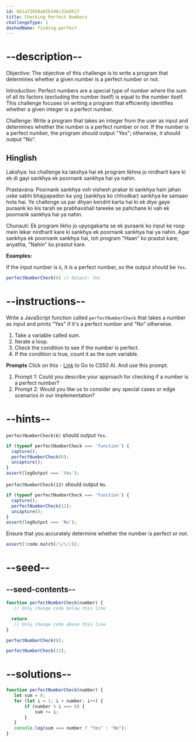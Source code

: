 ```yaml
---
id: 661a72950a02b346c33e851f
title: Checking Perfect Numbers
challengeType: 1
dashedName: finding-perfect
---
```


# --description--

Objective: The objective of this challenge is to write a program that determines whether a given number is a perfect number or not.

Introduction: Perfect numbers are a special type of number where the sum of all its factors (excluding the number itself) is equal to the number itself. This challenge focuses on writing a program that efficiently identifies whether a given integer is a perfect number.

Challenge: Write a program that takes an integer from the user as input and determines whether the number is a perfect number or not. If the number is a perfect number, the program should output "Yes"; otherwise, it should output "No".

<h2>Hinglish</h2>

Lakshya: Iss challenge ka lakshya hai ek program likhna jo nirdharit kare ki ek di gayi sankhya ek poornank sankhya hai ya nahin.

Prastavana: Poornank sankhya voh vishesh prakar ki sankhya hain jahan uske sabhi bhajyapadon ka yog (sankhya ko chhodkar) sankhya ke samaan hota hai. Ye challenge us par dhyan kendrit karta hai ki ek diye gaye puraank ko kis tarah se prabhavshali tareeke se pahchane ki vah ek poornank sankhya hai ya nahin.

Chunauti: Ek program likho jo upyogakarta se ek puraank ko input ke roop mein lekar nirdharit kare ki sankhya ek poornank sankhya hai ya nahin. Agar sankhya ek poornank sankhya hai, toh program "Haan" ko prastut kare; anyatha, "Nahin" ko prastut kare.


**Examples:**

If the input number is `6`, it is a perfect number, so the output should be `Yes`.

```js
perfectNumberCheck(6) // Output: Yes
```

# --instructions--

Write a JavaScript function called `perfectNumberCheck` that takes a number as input and prints "Yes" if it's a perfect number and "No" otherwise.

1. Take a variable called sum.
2. Iterate a loop.
3. Check the condition to see if the number is perfect.
4. If the condition is true, count it as the sum variable.

**Prompts**
Click on this - <a href = "https://cs50.ai/chat">Link</a> to Go to CS50 AI.
And use this prompt.

1. Prompt 1: Could you describe your approach for checking if a number is a perfect number?
2. Prompt 2: Would you like us to consider any special cases or edge scenarios in our implementation?

# --hints--

`perfectNumberCheck(6)` should output `Yes`.

```js
if (typeof perfectNumberCheck === 'function') {
  capture();
  perfectNumberCheck(6);
  uncapture();
}
assert(logOutput === 'Yes');

```

`perfectNumberCheck(12)` should output `No`.


```js
if (typeof perfectNumberCheck === 'function') {
  capture();
  perfectNumberCheck(12);
  uncapture();
}
assert(logOutput === 'No');

```

Ensure that you accurately determine whether the number is perfect or not.

```js
assert(!code.match(/\/\//));

```

# --seed--
## --seed-contents--

```js
function perfectNumberCheck(number) {
   // Only change code below this line

  return
   // Only change code above this line
}

perfectNumberCheck(6);

perfectNumberCheck(12);
```

# --solutions--

```js
function perfectNumberCheck(number) {
   let sum = 0;
   for (let i = 1; i < number; i++) {
       if (number % i === 0) {
           sum += i;
       }
   }
   console.log(sum === number ? "Yes" : "No");
}
```

